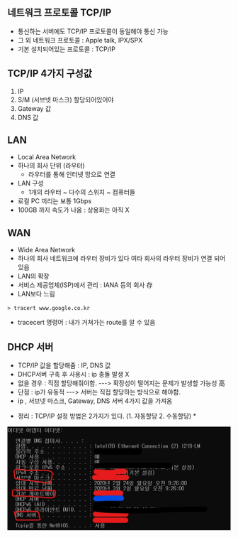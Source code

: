 ## 네트워크 프로토콜 TCP/IP
 - 통신하는 서버에도 TCP/IP 프로토콜이 동일해야 통신 가능
 - 그 외 네트워크 프로토콜 : Apple talk, IPX/SPX
 - 기본 설치되어있는 프로토콜 : TCP/IP

## TCP/IP 4가지 구성값
 1. IP
 2. S/M (서브넷 마스크) 할당되어있어야
 3. Gateway 값
 4. DNS 값

## LAN
 - Local Area Network
 - 하나의 회사 단위 (라우터)
	- 라우터를 통해 인터넷 망으로 연결
 - LAN 구성 
	- 1개의 라우터 ~ 다수의 스위치 ~ 컴퓨터들
 - 로컬 PC 끼리는 보통 1Gbps
 - 100GB 까지 속도가 나옴 : 상용화는 아직 X
 
## WAN
 - Wide Area Network
 - 하나의 회사 네트워크에 라우터 장비가 있다 여타 회사의 라우터 장비가 연결 되어 있음
 - LAN의 확장
 - 서비스 제공업체(ISP)에서 관리 : IANA 등의 회사 存
 - LAN보다 느림

```
> tracert www.google.co.kr
```
 - tracecert 명령어 : 내가 거쳐가는 route를 알 수 있음
 
 ## DHCP 서버
  - TCP/IP 값을 할당해줌 : IP, DNS 값
  - DHCP서버 구축 후 사용시 : ip 충돌 발생 X
  - 없을 경우 : 직접 할당해줘야함. ---> 확장성이 떨어지는 문제가 발생할 가능성 高
  - 단점 : ip가 유동적 ---> 서버는 직접 할당하는 방식으로 해야함.   
  - ip , 서브넷 마스크, Gateway, DNS 서버 4가지 값을 가져옴
  * 정리 : TCP/IP 설정 방법은 2가지가 있다. (1. 자동할당 2. 수동할당) *
  
  
  ![dhcp](/assets/img/network.png)
  
